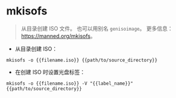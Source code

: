 # mkisofs

> 从目录创建 ISO 文件。
> 也可以用别名 `genisoimage`。
> 更多信息：<https://manned.org/mkisofs>。

- 从目录创建 ISO：

`mkisofs -o {{filename.iso}} {{path/to/source_directory}}`

- 在创建 ISO 时设置光盘标签：

`mkisofs -o {{filename.iso}} -V "{{label_name}}" {{path/to/source_directory}}`